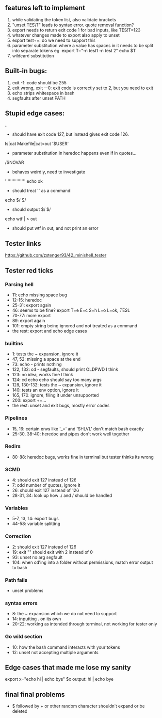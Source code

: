## features left to implement

1. while validating the token list, also validate brackets
2. "unset TES\T" leads to syntax error. quote removal function?
3. export needs to return exit code 1 for bad inputs, like TES!T=123
4. whatever changes made to export also apply to unset
5. export test+=: do we need to support this
6. parameter substitution where a value has spaces in it needs to be split into separate tokens eg: export T="-n test1 -n test 2" echo $T
7. wildcard substitution

## Built-in bugs:
1. exit -1: code should be 255
2. exit wrong, exit --0: exit code is correctly set to 2, but you need to exit
3. echo strips whitespace in bash
4. segfaults after unset PATH

## Stupid edge cases:
..
- should have exit code 127, but instead gives exit code 126.

ls|cat Makefile|cat<<asd>out
'$USER'
- parameter substitution in heredoc happens even if in quotes...

/$NOVAR
- behaves weirdly, need to investigate

'''''''''''''''' echo ok
- should treat '' as a command

echo $/ $/ 
- should output $/ $/

 echo wtf | > out
 - should put wtf in out, and not print an error

## Tester links
https://github.com/zstenger93/42_minishell_tester


## Tester red ticks

### Parsing hell
- 11: echo missing space bug
- 12-15: heredoc
- 25-31: export again
- 46: seems to be fine? export T=e E=c S=h L=o L=ok, $T$E$S$L
- 70-77: more export
- 89: export again
- 101: empty string being ignored and not treated as a command
- the rest: export and echo edge cases

### builtins
- 1: tests the ~ expansion, ignore it
- 47, 52: missing a space at the end
- 73: echo - prints nothing
- 122, 132: cd - segfaults, should print OLDPWD I think
- 123: no idea, works fine I think
- 124: cd echo echo should say too many args
- 128, 130-132: tests the ~ expansion, ignore it
- 140: tests an env option, ignore it
- 165, 170: ignore, filing it under unsupported
- 200: export +=...
- the rest: unset and exit bugs, mostly error codes

### Pipelines
- 15, 16: certain envs like '_=' and 'SHLVL' don't match bash exactly
- 25-30, 38-40: heredoc and pipes don't work well together

### Redirs
- 80-88: heredoc bugs, works fine in terminal but tester thinks its wrong

### SCMD
- 4: should exit 127 instead of 126
- 7: odd number of quotes, ignore it
- 26: should exit 127 instead of 126
- 28-31, 34: look up how ./ and / should be handled

### Variables
- 5-7, 13, 14: export bugs
- 44-58: variable splitting

### Correction
- 2: should exit 127 instead of 126
- 19: exit "" should exit with 2 instead of 0
- 93: unset no arg segfault
- 104: when cd'ing into a folder without permissions, match error output to bash

### Path fails
- unset problems

### syntax errors
- 8: the ~ expansion which we do not need to support
- 14: inputting . on its own
- 20-22: working as intended through terminal, not working for tester only

### Go wild section
- 10: how the bash command interacts with your tokens
- 12: unset not accepting multiple arguments

## Edge cases that made me lose my sanity
 export x="echo hi | echo bye"
 $x
output: hi | echo bye

## final final problems
- $ followed by + or other random character shouldn't expand or be deleted